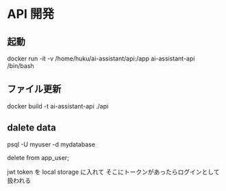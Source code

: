 # API 開発

## 起動

docker run -it -v /home/huku/ai-assistant/api:/app ai-assistant-api /bin/bash

## ファイル更新

docker build -t ai-assistant-api ./api

## dalete data

psql -U myuser -d mydatabase

delete from app_user;

jwt token を local storage に入れて
そこにトークンがあったらログインとして扱われる
